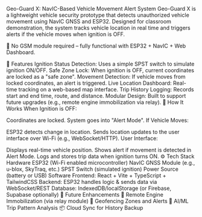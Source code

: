  Geo-Guard X: NavIC-Based Vehicle Movement Alert System
Geo-Guard X is a lightweight vehicle security prototype that detects unauthorized vehicle movement using NavIC GNSS and ESP32. Designed for classroom demonstration, the system tracks vehicle location in real time and triggers alerts if the vehicle moves when ignition is OFF.

🚫 No GSM module required – fully functional with ESP32 + NavIC + Web Dashboard.

🔧 Features
Ignition Status Detection: Uses a simple SPST switch to simulate ignition ON/OFF.
Safe Zone Lock: When ignition is OFF, current coordinates are locked as a "safe zone".
Movement Detection: If vehicle moves from locked coordinates, an alert is triggered.
Live Location Dashboard: Real-time tracking on a web-based map interface.
Trip History Logging: Records start and end time, route, and distance.
Modular Design: Built to support future upgrades (e.g., remote engine immobilization via relay).
🧠 How It Works
When Ignition is OFF:

Coordinates are locked.
System goes into "Alert Mode".
If Vehicle Moves:

ESP32 detects change in location.
Sends location updates to the user interface over Wi-Fi (e.g., WebSocket/HTTP).
User Interface:

Displays real-time vehicle position.
Shows alert if movement is detected in Alert Mode.
Logs and stores trip data when ignition turns ON.
⚙️ Tech Stack
Hardware
ESP32 (Wi-Fi enabled microcontroller)
NavIC GNSS Module (e.g., u-blox, SkyTraq, etc.)
SPST Switch (simulated ignition)
Power Source (battery or USB)
Software
Frontend: React + Vite + TypeScript + TailwindCSS
Backend: ESP32 handles logic & sends data via WebSocket/REST
Database: IndexedDB/localStorage (or Firebase, Supabase optionally)
🚀 Future Enhancements
🔐 Remote Engine Immobilization (via relay module)
📍 Geofencing Zones and Alerts
🧠 AI/ML Trip Pattern Analysis
📦 Cloud Sync for History Backup